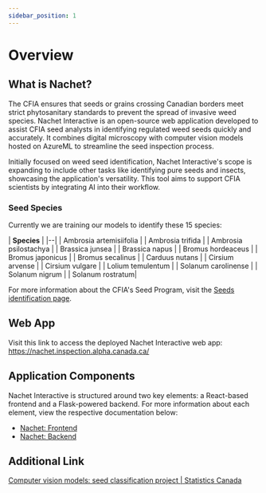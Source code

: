 ```yaml
---
sidebar_position: 1
---
```

# Overview

## What is Nachet?

The CFIA ensures that seeds or grains crossing Canadian borders meet strict
phytosanitary standards to prevent the spread of invasive weed species. Nachet
Interactive is an open-source web application developed to assist CFIA seed
analysts in identifying regulated weed seeds quickly and accurately. It combines
digital microscopy with computer vision models hosted on AzureML to streamline
the seed inspection process.

Initially focused on weed seed identification, Nachet Interactive's scope is
expanding to include other tasks like identifying pure seeds and insects,
showcasing the application's versatility. This tool aims to support CFIA
scientists by integrating AI into their workflow.

### Seed Species

Currently we are training our models to identify these 15 species:

| **Species** | |--| | Ambrosia artemisiifolia  | | Ambrosia trifida | |
Ambrosia psilostachya | | Brassica junsea | | Brassica napus | | Bromus
hordeaceus | | Bromus japonicus | | Bromus secalinus | | Carduus nutans | |
Cirsium arvense | | Cirsium vulgare | | Lolium temulentum | | Solanum
carolinense | | Solanum nigrum | | Solanum rostratum|

For more information about the CFIA's Seed Program, visit the [Seeds
identification
page](https://inspection.canada.ca/plant-health/seeds/seed-testing-and-grading/seeds-identification/eng/1333136604307/1333136685768).

## Web App

Visit this link to access the deployed Nachet Interactive web app:
<https://nachet.inspection.alpha.canada.ca/>

## Application Components

Nachet Interactive is structured around two key elements: a React-based frontend
and a Flask-powered backend. For more information about each element, view the
respective documentation below:

* [Nachet: Frontend](https://github.com/ai-cfia/nachet-frontend)
* [Nachet: Backend](https://github.com/ai-cfia/nachet-backend)

## Additional Link

[Computer vision models: seed classification project | Statistics
Canada](https://www.statcan.gc.ca/en/data-science/network/seed-classification-project?utm_source=newsletter&utm_medium=email&utm_campaign=statcan-data-science-23-24?utm_source=newsletter&utm_medium=email&utm_campaign=statcan-data-science-23-24)
